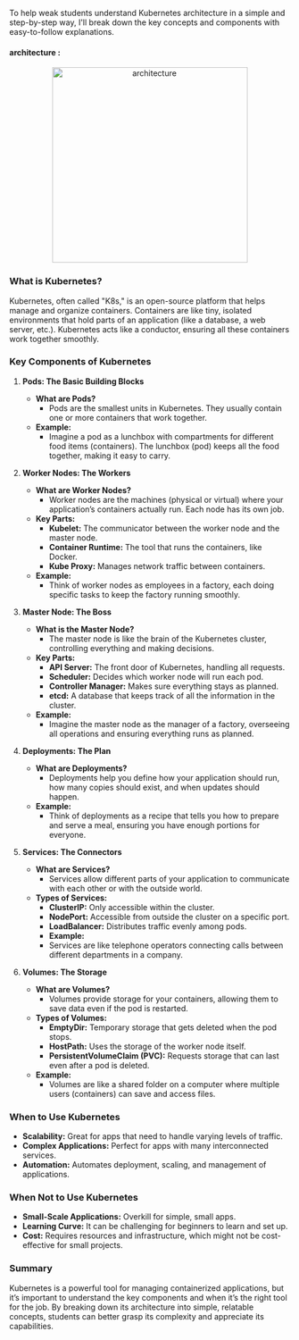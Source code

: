 To help weak students understand Kubernetes architecture in a simple and step-by-step way, I'll break down the key concepts and components with easy-to-follow explanations.
#### architecture :
<p align="center">
  <img src="[def2]ps:/miro.medium.com/v2/resize:fit:1400/format:webp/0*fOP7i8w794bWvUuM.pngef]" width="350" title= "architecture">
  
</p>

### What is Kubernetes?

Kubernetes, often called "K8s," is an open-source platform that helps manage and organize containers. Containers are like tiny,
isolated environments that hold parts of an application (like a database, a web server, etc.). Kubernetes acts like a conductor, ensuring all these containers work together smoothly.

### Key Components of Kubernetes

1. **Pods: The Basic Building Blocks**
   - **What are Pods?**
     - Pods are the smallest units in Kubernetes. They usually contain one or more containers that work together.
   - **Example:**
     - Imagine a pod as a lunchbox with compartments for different food items (containers). The lunchbox (pod) keeps all the food together, making it easy to carry.

2. **Worker Nodes: The Workers**
   - **What are Worker Nodes?**
     - Worker nodes are the machines (physical or virtual) where your application’s containers actually run. Each node has its own job.
   - **Key Parts:**
     - **Kubelet:** The communicator between the worker node and the master node.
     - **Container Runtime:** The tool that runs the containers, like Docker.
     - **Kube Proxy:** Manages network traffic between containers.
   - **Example:**
     - Think of worker nodes as employees in a factory, each doing specific tasks to keep the factory running smoothly.

3. **Master Node: The Boss**
   - **What is the Master Node?**
     - The master node is like the brain of the Kubernetes cluster, controlling everything and making decisions.
   - **Key Parts:**
     - **API Server:** The front door of Kubernetes, handling all requests.
     - **Scheduler:** Decides which worker node will run each pod.
     - **Controller Manager:** Makes sure everything stays as planned.
     - **etcd:** A database that keeps track of all the information in the cluster.
   - **Example:**
     - Imagine the master node as the manager of a factory, overseeing all operations and ensuring everything runs as planned.

4. **Deployments: The Plan**
   - **What are Deployments?**
     - Deployments help you define how your application should run, how many copies should exist, and when updates should happen.
   - **Example:**
     - Think of deployments as a recipe that tells you how to prepare and serve a meal, ensuring you have enough portions for everyone.

5. **Services: The Connectors**
   - **What are Services?**
     - Services allow different parts of your application to communicate with each other or with the outside world.
   - **Types of Services:**
     - **ClusterIP:** Only accessible within the cluster.
     - **NodePort:** Accessible from outside the cluster on a specific port.
     - **LoadBalancer:** Distributes traffic evenly among pods.
     - **Example:**
     - Services are like telephone operators connecting calls between different departments in a company.

6. **Volumes: The Storage**
   - **What are Volumes?**
     - Volumes provide storage for your containers, allowing them to save data even if the pod is restarted.
   - **Types of Volumes:**
     - **EmptyDir:** Temporary storage that gets deleted when the pod stops.
     - **HostPath:** Uses the storage of the worker node itself.
     - **PersistentVolumeClaim (PVC):** Requests storage that can last even after a pod is deleted.
   - **Example:**
     - Volumes are like a shared folder on a computer where multiple users (containers) can save and access files.

### When to Use Kubernetes

- **Scalability:** Great for apps that need to handle varying levels of traffic.
- **Complex Applications:** Perfect for apps with many interconnected services.
- **Automation:** Automates deployment, scaling, and management of applications.

### When Not to Use Kubernetes

- **Small-Scale Applications:** Overkill for simple, small apps.
- **Learning Curve:** It can be challenging for beginners to learn and set up.
- **Cost:** Requires resources and infrastructure, which might not be cost-effective for small projects.

### Summary

Kubernetes is a powerful tool for managing containerized applications, but it’s important to understand the key components and when it’s the right tool for the job. By breaking down its architecture into simple, relatable concepts, students can better grasp its complexity and appreciate its capabilities.

[def]: ttps://miro.medium.com/v2/resize:fit:1400/format:webp/0*fOP7i8w794bWvUuM.pn
[def2]: def

